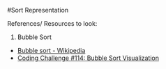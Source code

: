 #Sort Representation

References/ Resources to look:

1. Bubble Sort
  - [Bubble sort - Wikipedia](https://en.wikipedia.org/wiki/Bubble_sort)
  - [Coding Challenge #114: Bubble Sort Visualization](https://www.youtube.com/watch?v=67k3I2GxTH8)